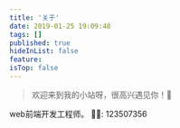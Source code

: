 ```yaml
---
title: '关于'
date: 2019-01-25 19:09:48
tags: []
published: true
hideInList: false
feature: 
isTop: false
---
```

> 欢迎来到我的小站呀，很高兴遇见你！🤝

web前端开发工程师。 
🐧🐧: 123507356
<!-- 
### 专业能力

UI开发能力：html5、css3、less、sass、bootstrap、svg、canvas；

前端构建技术：gulp、swig、webpack、svn、git

框架（库）技术：vue、react、jquery、TypeScript、es567、组件化

服务端技术：Nodejs、Java、SQL、<del>Python、MongoDB、MYSQL</del>

多终端开发：PC、移动端、微信小程序、webapp、Hybird app、响应式设计、无障碍设计、SEO优化

较好的美术设计感、UI重构、动画创意设计与开发实现能力（css3、svg、apng、canvas、webgl）；

较好的金融系统业务理解能力及后端管理系统开发能力；

较好的用户体验设计与开发能力；


### 工作经历

湖北百度 => 企业OA系统及网站系统开发

深圳思迪 => 金融账户及业务系统开发

深圳腾讯 => 互娱游戏平台 & 用户研究系统 & AI工程化建设

深圳平安 => 平安小微商户平台渠道系统开发，以及和一群可爱的人为人民写代码

### 我的爱好
乒乓球、羽毛球、以及众多的小球类运动，游泳爬山可还行，种花草，撸猫撩狗，打王者吃鸡。
 -->

